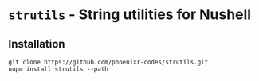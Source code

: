 # `strutils` - String utilities for Nushell

## Installation

```console
git clone https://github.com/phoenixr-codes/strutils.git
nupm install strutils --path
```
